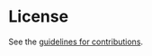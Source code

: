 # License

See the
[guidelines for contributions](https://github.com/mattrglobal/draft-looker-oauth-client-id-scheme/blob/main/CONTRIBUTING.md).
